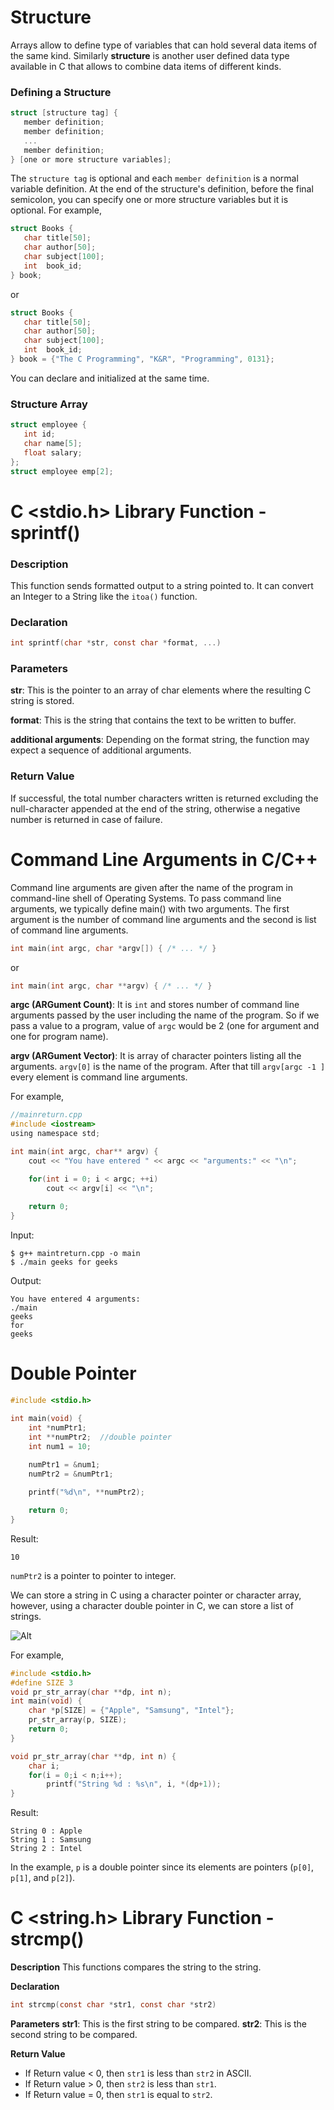 ﻿# Structure
Arrays allow to define type of variables that can hold several data items of the same kind. Similarly **structure** is another user defined data type available in C that allows to combine data items of different kinds.
### Defining a Structure
```c
struct [structure tag] {
   member definition;
   member definition;
   ...
   member definition;
} [one or more structure variables];
```
The `structure tag` is optional and each `member definition` is a normal variable definition. At the end of the structure's definition, before the final semicolon, you can specify one or more structure variables but it is optional.
For example,
```c
struct Books {
   char title[50];
   char author[50];
   char subject[100];
   int  book_id;
} book;
```
or
```c
struct Books {
   char title[50];
   char author[50];
   char subject[100];
   int  book_id;
} book = {"The C Programming", "K&R", "Programming", 0131};
```
You can declare and initialized at the same time.

### Structure Array
```c
struct employee {
   int id;
   char name[5];
   float salary;
};
struct employee emp[2];
```

# C <stdio.h> Library Function - sprintf()
### Description
This function sends formatted output to a string pointed to. It can convert an Integer to a String like the `itoa()` function.

### Declaration
```c
int sprintf(char *str, const char *format, ...)
```

### Parameters
**str**: This is the pointer to an array of char elements where the resulting C string is stored.

**format**: This is the string that contains the text to be written to buffer.

**additional arguments**: Depending on the format string, the function may expect a sequence of additional arguments.

### Return Value
If successful, the total number characters written is returned excluding the null-character appended at the end of the string, otherwise a negative number is returned in case of failure.

# Command Line Arguments in C/C++
Command line arguments are given after the name of the program in command-line shell of Operating Systems.
To pass command line arguments, we typically define main() with two arguments. The first argument is the number of command line arguments and the second is list of command line arguments.
```c
int main(int argc, char *argv[]) { /* ... */ }
```
or
```c
int main(int argc, char **argv) { /* ... */ }
```
**argc (ARGument Count)**: It is `int` and stores number of command line arguments passed by the user including the name of the program. So if we pass a value to a program, value of `argc` would be 2 (one for argument and one for program name).

**argv (ARGument Vector)**: It is array of character pointers listing all the arguments. `argv[0]` is the name of the program. After that till `argv[argc -1 ]` every element is command line arguments.

For example, 
```c
//mainreturn.cpp
#include <iostream>
using namespace std;

int main(int argc, char** argv) {
    cout << "You have entered " << argc << "arguments:" << "\n";

    for(int i = 0; i < argc; ++i)
        cout << argv[i] << "\n";
 
    return 0;
}
```

Input:
```
$ g++ maintreturn.cpp -o main
$ ./main geeks for geeks
```

Output:
```
You have entered 4 arguments:
./main
geeks
for
geeks
```

# Double Pointer
```c
#include <stdio.h>

int main(void) {
    int *numPtr1;
    int **numPtr2;  //double pointer
    int num1 = 10;
	
	numPtr1 = &num1;
	numPtr2 = &numPtr1;

	printf("%d\n", **numPtr2);

	return 0;
}
```
Result:
```
10
```
`numPtr2` is a pointer to pointer to integer.

We can store a string in C using a character pointer or character array, however, using a character double pointer in C, we can store a list of strings.

![Alt](https://i.stack.imgur.com/z8osw.png)

For example,
```c
#include <stdio.h>
#define SIZE 3
void pr_str_array(char **dp, int n);
int main(void) {
	char *p[SIZE] = {"Apple", "Samsung", "Intel"};
	pr_str_array(p, SIZE);
	return 0;
}

void pr_str_array(char **dp, int n) {
	char i;
	for(i = 0;i < n;i++); 
		printf("String %d : %s\n", i, *(dp+1));
}
```

Result:
```
String 0 : Apple
String 1 : Samsung
String 2 : Intel
```
In the example, `p` is a double pointer since its elements are pointers (`p[0]`, `p[1]`, and `p[2]`).

# C <string.h> Library Function - strcmp()
**Description**
This functions compares the string to the string.

**Declaration**
```c
int strcmp(const char *str1, const char *str2)
```

**Parameters**
**str1**: This is the first string to be compared.
**str2**: This is the second string to be compared.

**Return Value**
- If Return value < 0, then `str1` is less than `str2` in ASCII.
- If Return value > 0, then `str2` is less than `str1`.
- If Return value = 0, then `str1` is equal to `str2`.

